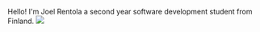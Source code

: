 Hello!
I'm Joel Rentola a second year software development student from Finland.
<img src="https://images.unsplash.com/photo-1614907884263-9409f5a11875?q=80&w=1935&auto=format&fit=crop&ixlib=rb-4.0.3&ixid=M3wxMjA3fDB8MHxwaG90by1wYWdlfHx8fGVufDB8fHx8fA%3D%3D"></img>

